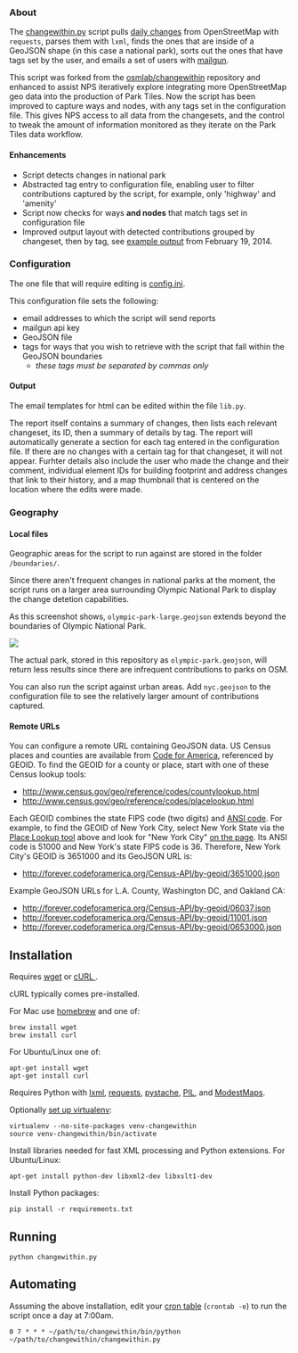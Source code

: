 ### About

The [changewithin.py](https://github.com/mapbox/changewithin/blob/master/changewithin.py) script pulls [daily changes](http://planet.openstreetmap.org/)
from OpenStreetMap with `requests`, parses them with `lxml`, finds the ones that are inside
of a GeoJSON shape (in this case a national park), sorts out the ones that have tags set by the user, and emails a set of users
with [mailgun](http://www.mailgun.com/).

This script was forked from the [osmlab/changewithin](https://github.com/osmlab/changewithin) repository and enhanced to assist NPS iteratively explore integrating more OpenStreetMap geo data into the production of Park Tiles. Now the script has been improved to capture ways and nodes, with any tags set in the configuration file. This gives NPS access to all data from the changesets, and the control to tweak the amount of information monitored as they iterate on the Park Tiles data workflow. 

#### Enhancements
 - Script detects changes in national park
 - Abstracted tag entry to configuration file, enabling user to filter contributions captured by the script, for example, only 'highway' and 'amenity'
 - Script now checks for ways **and nodes** that match tags set in configuration file
 - Improved output layout with detected contributions grouped by changeset, then by tag, see [example output](http://bl.ocks.org/davejohn/raw/1f843639983d55f4116a/) from February 19, 2014. 


### Configuration

The one file that will require editing is [config.ini](https://github.com/mapbox/changewithin/blob/master/config.ini).

This configuration file sets the following: 
 - email addresses to which the script will send reports
 - mailgun api key
 - GeoJSON file 
 - tags for ways that you wish to retrieve with the script that fall within the GeoJSON boundaries
    - *these tags must be separated by commas only*


#### Output

The email templates for html can be edited within
the file `lib.py`. 

The report itself contains a summary of changes, then lists each relevant changeset, its ID, then a summary of details by tag. The report will automatically generate a section for each tag entered in the configuration file. If there are no changes with a certain tag for that changeset, it will not appear. Furhter details also include the user who made the change and their comment, individual element IDs for building footprint and address changes that link to their history, and a map thumbnail that is centered on the location where the edits were made.

### Geography

#### Local files

Geographic areas for the script to run against are stored in the folder `/boundaries/`. 

Since there aren't frequent changes in national parks at the moment, the script runs on a larger area surrounding Olympic National Park to display the change detetion capabilities. 

As this screenshot shows, `olympic-park-large.geojson` extends beyond the boundaries of Olympic National Park.

![](http://i.imgur.com/AOYM2H8.png)

The actual park, stored in this repository as `olympic-park.geojson`, will return less results since there are infrequent contributions to parks on OSM.

You can also run the script against urban areas. Add `nyc.geojson` to the configuration file to see the relatively larger amount of contributions captured.


#### Remote URLs

You can configure a remote URL containing GeoJSON data. US Census places and
counties are available from [Code for America](http://codeforamerica.org),
referenced by GEOID. To find the GEOID for a county or place, start with one
of these Census lookup tools:

* http://www.census.gov/geo/reference/codes/countylookup.html
* http://www.census.gov/geo/reference/codes/placelookup.html

Each GEOID combines the state FIPS code (two digits) and
[ANSI code](http://www.census.gov/geo/reference/ansi.html).
For example, to find the GEOID of New York City, select New York State via the
[Place Lookup tool](http://www.census.gov/geo/reference/codes/placelookup.html)
above and look for "New York City" [on the page](http://www.census.gov/geo/reference/codes/data/place/3600000.html).
Its ANSI code is 51000 and New York's state FIPS code is 36. Therefore, New
York City's GEOID is 3651000 and its GeoJSON URL is:

* http://forever.codeforamerica.org/Census-API/by-geoid/3651000.json

Example GeoJSON URLs for L.A. County, Washington DC, and Oakland CA:

* http://forever.codeforamerica.org/Census-API/by-geoid/06037.json
* http://forever.codeforamerica.org/Census-API/by-geoid/11001.json
* http://forever.codeforamerica.org/Census-API/by-geoid/0653000.json

## Installation

Requires [wget](http://www.gnu.org/software/wget/) or [cURL ](http://curl.haxx.se/).

cURL typically comes pre-installed.

For Mac use [homebrew](http://brew.sh/) and one of:

    brew install wget
    brew install curl

For Ubuntu/Linux one of:

    apt-get install wget
    apt-get install curl

Requires Python with [lxml](http://lxml.de/), [requests](http://docs.python-requests.org/),
[pystache](http://defunkt.io/pystache/), [PIL](http://effbot.org/imagingbook/),
and [ModestMaps](https://github.com/stamen/modestmaps-py).

Optionally [set up virtualenv](http://www.virtualenv.org/en/latest/#usage):

    virtualenv --no-site-packages venv-changewithin
    source venv-changewithin/bin/activate

Install libraries needed for fast XML processing and Python extensions.
For Ubuntu/Linux:

    apt-get install python-dev libxml2-dev libxslt1-dev

Install Python packages:
    
    pip install -r requirements.txt

## Running

    python changewithin.py

## Automating

Assuming the above installation, edit your [cron table](https://en.wikipedia.org/wiki/Cron) (`crontab -e`) to run the script once a day at 7:00am.

    0 7 * * * ~/path/to/changewithin/bin/python ~/path/to/changewithin/changewithin.py
